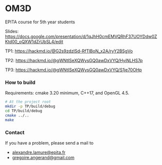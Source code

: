 # OM3D
EPITA course for 5th year students

Slides: https://docs.google.com/presentation/d/1qJhH0cmEMVQRhF37UOYDdw0ZKtd00_oQXW1dZrUbSL4/edit

TP1: https://hackmd.io/@G2s9zdzlSd-RfTlBoN_x2A/ryY2BSgVo

TP2: https://hackmd.io/@gWNtISeXQWysGQ0awDxVYQ/HyiNLHS7p

TP3: https://hackmd.io/@gWNtISeXQWysGQ0awDxVYQ/S1je70OHp


### How to build
Requirements: cmake 3.20 minimum, C++17, and OpenGL 4.5.
```bash
# At the project root
mkdir -p TP/build/debug
cd TP/build/debug
cmake ../..
make
```

### Contact
If you have a problem, please send a mail to
- alexandre.lamure@epita.fr
- gregoire.angerand@gmail.com
